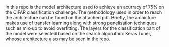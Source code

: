 In this repo is the model architecture used to achieve an acurracy of 75% on the CIFAR classification challenge. 
The methodology used in order to reach the architecture can be found on the attached pdf. 
Briefly, the archicture makes use of transfer learning along with strong penelisation techniques such as mix-up to avoid overfitting. 
The layers for the classification part of the model were selected based on the search algoruthm: Keras Tuner, whoose architecture also may be seen in the repo.
